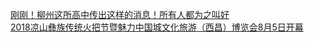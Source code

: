   
[刚刚！柳州这所高中传出这样的消息！所有人都为之叫好](http://www.dianyue.me/archives/744/g5s71o0k779u40jf/)  
[2018凉山彝族传统火把节暨魅力中国城文化旅游（西昌）博览会8月5日开幕](http://www.dianyue.me/archives/913/z6mrz5d4au01fquy/)